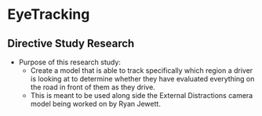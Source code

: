 # EyeTracking
## Directive Study Research
- Purpose of this research study:
  - Create a model that is able to track specifically which region a driver is looking at to determine whether they have evaluated everything on the road in front of them as they drive.
  - This is meant to be used along side the External Distractions camera model being worked on by Ryan Jewett.  
